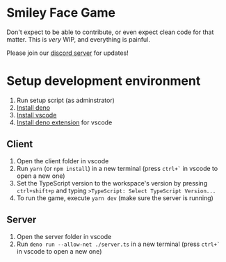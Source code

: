 # Smiley Face Game
Don't expect to be able to contribute, or even expect clean code for that matter. This is *very* WIP, and everything is painful.

Please join our [discord server](https://discord.gg/c68KMCs) for updates!

# Setup development environment

1. Run setup script (as adminstrator)
2. [Install deno](https://deno.land/#installation)
3. [Install vscode](https://code.visualstudio.com/Download)
4. [Install deno extension](https://marketplace.visualstudio.com/items?itemName=denoland.vscode-deno) for vscode

## Client

1. Open the client folder in vscode
2. Run `yarn` (or `npm install`) in a new terminal (press `` ctrl+` `` in vscode to open a new one)
3. Set the TypeScript version to the workspace's version by pressing `ctrl+shift+p` and typing `>TypeScript: Select TypeScript Version...`
4. To run the game, execute `yarn dev` (make sure the server is running)

## Server

1. Open the server folder in vscode
2. Run `deno run --allow-net ./server.ts` in a new terminal (press `` ctrl+` `` in vscode to open a new one)
